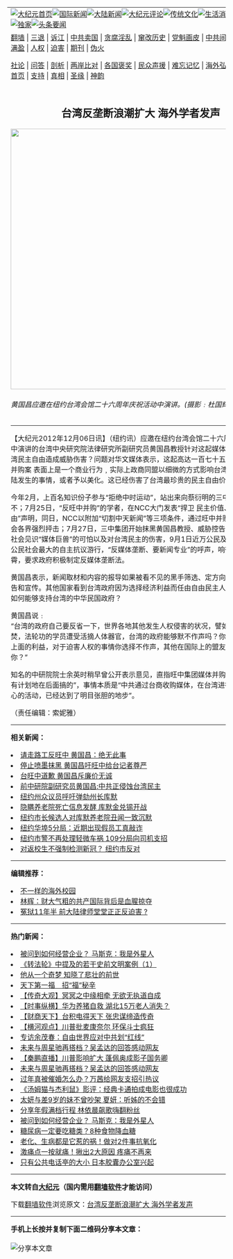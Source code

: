 <a name="1" id="1" target="_blank"></a><span id="1"></span>
<table align=center border="0"><tr><td colspan="2" VALIGN=TOP><a href="https://github.com/rpndzd340/djy/blob/master/gb/nf1351518.md#1"><img src="https://raw.githubusercontent.com/rpndzd340/www/master/t/djy/1.jpg" title="大纪元首页" alt="大纪元首页"></a><a href="https://github.com/rpndzd340/djy/blob/master/gb/n24hr.md#1"><img src="https://raw.githubusercontent.com/rpndzd340/www/master/t/djy/3.jpg" title="国际新闻" alt="国际新闻"></a><a href="https://github.com/rpndzd340/djy/blob/master/gb/nsc413.md#1"><img src="https://raw.githubusercontent.com/rpndzd340/www/master/t/djy/4.jpg" title="大陆新闻" alt="大陆新闻"></a><a href="https://github.com/rpndzd340/djy/blob/master/gb/news392.md#1"><img src="https://raw.githubusercontent.com/rpndzd340/www/master/t/djy/5.jpg" title="大纪元评论" alt="大纪元评论"></a><a href="https://github.com/rpndzd340/djy/blob/master/gb/news2007.md#1"><img src="https://raw.githubusercontent.com/rpndzd340/www/master/t/djy/6.jpg" title="传统文化" alt="传统文化"></a><a href="https://github.com/rpndzd340/djy/blob/master/gb/news2008.md#1"><img src="https://raw.githubusercontent.com/rpndzd340/www/master/t/djy/7.jpg" title="生活消费" alt="生活消费"></a><a href="https://github.com/rpndzd340/djy/blob/master/gb/ncyule.md#1"><img src="https://raw.githubusercontent.com/rpndzd340/www/master/t/djy/8.jpg" title="娱乐休闲" alt="娱乐休闲"></a><a href="https://github.com/rpndzd340/djy/blob/master/gb/nsc1002.md#1"><img src="https://raw.githubusercontent.com/rpndzd340/www/master/t/djy/9.jpg" title="健康" alt="健康"></a><a href="https://github.com/rpndzd340/djy/blob/master/gb/nf6092.md#1"><img src="https://raw.githubusercontent.com/rpndzd340/www/master/t/djy/10a.jpg" title="独家" alt="独家"></a><a href="https://github.com/rpndzd340/djy/blob/master/gb/nf4514.md#1"><img src="https://raw.githubusercontent.com/rpndzd340/www/master/t/djy/12a.jpg" title="头条要闻" alt="头条要闻"></a></td></tr>
<tr><td colspan="2" VALIGN=TOP><a target="_blank" href="https://github.com/rpndzd340/www/blob/master/README.md?zsrh#1">翻墙</a> | <a target="_blank" href="https://github.com/rpndzd340/djy/blob/master/gb/nf5657.md#1">三退</a> | <a target="_blank" href="https://github.com/rpndzd340/djy/blob/master/gb/nf6124.md#1">诉江</a> | <a target="_blank" href="https://github.com/rpndzd340/djy/blob/master/gb/nf1176117.md#1">中共卖国</a> | <a target="_blank" href="https://github.com/rpndzd340/djy/blob/master/gb/nf5773.md#1">贪腐淫乱</a> | <a target="_blank" href="https://github.com/rpndzd340/djy/blob/master/gb/nf1176115.md#1">窜改历史</a> | <a target="_blank" href="https://github.com/rpndzd340/djy/blob/master/gb/nf1176107.md#1">党魁画皮</a> | <a target="_blank" href="https://github.com/rpndzd340/djy/blob/master/gb/nf1320400.md#1">中共间谍</a> | <a target="_blank" href="https://github.com/rpndzd340/djy/blob/master/gb/nf1176114.md#1">破坏传统</a> | <a target="_blank" href="https://github.com/rpndzd340/ntdtv/blob/master/gb/prog447_1.md#1">恶贯满盈</a> | <a target="_blank" href="https://github.com/rpndzd340/djy/blob/master/gb/ncid278.md#1">人权</a> | <a target="_blank" href="https://github.com/rpndzd340/djy/blob/master/gb/nf1176111.md#1">迫害</a> | <a target="_blank" href="https://gitlab.com/szzdlab/mh-qikan/blob/master/README.md#1">期刊</a> | <a target="_blank" href="https://github.com/rpndzd340/djy/blob/master/gb/nf5562.md#1">伪火</a></p><p><a target="_blank" href="https://github.com/rpndzd340/djy/blob/master/gb/9p.md#1">社论</a> | <a target="_blank" href="https://github.com/rpndzd340/djy/blob/master/gb/nf4378.md#1">问答</a> | <a target="_blank" href="https://github.com/rpndzd340/djy/blob/master/gb/nf5792.md#1">剖析</a> | <a target="_blank" href="https://github.com/rpndzd340/djy/blob/master/gb/nf5735.md#1">两岸比对</a> | <a target="_blank" href="https://github.com/rpndzd340/djy/blob/master/gb/nf6119.md#1">各国褒奖</a> | <a target="_blank" href="https://github.com/rpndzd340/djy/blob/master/gb/nf6120.md#1">民众声援</a> | <a target="_blank" href="https://github.com/rpndzd340/djy/blob/master/gb/nf1188594.md#1">难忘记忆</a> | <a target="_blank" href="https://github.com/rpndzd340/djy/blob/master/gb/nf3180.md#1">海外弘传</a> | <a target="_blank" href="https://github.com/rpndzd340/djy/blob/master/gb/nf5410.md#1">万人上访</a> | <a target="_blank" href="https://github.com/rpndzd340/www/blob/master/README.md?zsrh#1">平台首页</a> | <a target="_blank" href="https://github.com/rpndzd340/djy/blob/master/gb/nf4386.md#1">支持</a> | <a target="_blank" href="https://github.com/rpndzd340/djy/blob/master/gb/nf4389.md#1">真相</a> | <a target="_blank" href="https://github.com/rpndzd340/djy/blob/master/gb/nf5790.md#1">圣缘</a> | <a target="_blank" href="https://github.com/rpndzd340/djy/blob/master/gb/nf4786.md#1">神韵</a></td></tr>
<tr><td VALIGN=TOP width="626"><h2 align=center>台湾反垄断浪潮扩大 海外学者发声</h2>
<img width="600" src="https://i.epochtimes.com/assets/uploads/2012/12/121205224447836-450x483.jpg" />
<h6>黄国昌应邀在纽约台湾会馆二十六周年庆祝活动中演讲。(摄影﹕杜国辉/大纪元)
</h6>
<hr>
<p>【大纪元2012年12月06日讯】（纽约讯）应邀在纽约台湾会馆二十六周年庆祝活动中演讲的台湾中央研究院法律研究所副研究员<ahref="https://github.com/rpndzd340/djy/blob/master/gb/tag/%E9%BB%84%E5%9B%BD%E6%98%8C.md#1">黄国昌</a>教授针对这起媒体并购如何对台湾民主自由造成威胁伤害？问题对华文媒体表示，这起高达一百七十五亿台币的媒体并购案 表面上是一个商业行为﹐实际上政商同盟以细微的方式影响台湾人，封锁在大陆发生的事情，或者予以美化。这已经伤害了台湾最珍贵的民主自由价值。</p>
<p>今年2月，上百名知识份子参与“拒绝中时运动”，站出来向蔡衍明的三中传媒集团说不；7月25日，“反旺中并购”的学者，在NCC大门发表“捍卫 民主价值、守护新闻自由”声明，同日，NCC以附加“切割中天新闻”等三项条件，通过旺中并购案，引发社会各界强烈抨击；7月27日，三中集团开始抹黑<ahref="https://github.com/rpndzd340/djy/blob/master/gb/tag/%E9%BB%84%E5%9B%BD%E6%98%8C.md#1">黄国昌</a>教授、威胁控告学生，让台湾社会见识“媒体巨兽”的可怕以及对台湾民主的伤害，9月1日近万公民及学子举行台湾公民社会最大的自主抗议游行，“反媒体垄断、要新闻专业”的呼声，响彻台北的云霄，要求政府积极制定反媒体垄断法。</p>
<p>黄国昌表示，新闻取材和内容的报导如果被看不见的黑手筛选、定方向，那就成为广告和宣传。其他国家看到台湾政府因为选择经济利益而任由自由民主人权受到侵蚀，如何能够支持台湾的中华民国政府？</p>
<p>黄国昌说﹕<br />“台湾的政府自己要反省一下，世界各地其他发生人权侵害的状况，譬如说，藏人在自焚，法轮功的学员遭受活摘人体器官，台湾的政府能够默不作声吗？你为了你的经济上面的利益，对于迫害人权的事情你选择不作声，其他在国际上的盟友怎么看得起你？”</p>
<p>知名的中研院院士余英时稍早曾公开表示意见，直指旺中集团媒体并购案“这是共产党有计划地在后面搞的”，事情本质是“中共通过台商收购媒体，在台湾进行全面瓦解人心的活动，已经达到了明目张胆的地步”。</p>
<p>（责任编辑：索妮雅）</p>

<hr>


<strong>相关新闻：</strong>
<li><a href="https://github.com/rpndzd340/djy/blob/master/gb/12/7/28/n3645572.md#1">请走路工反旺中 黄国昌：绝无此事</a></li>
<li><a href="https://github.com/rpndzd340/djy/blob/master/gb/12/7/29/n3646587.md#1">停止喷墨抹黑 黄国昌吁旺中给台记者尊严</a></li>
<li><a href="https://github.com/rpndzd340/djy/blob/master/gb/12/8/29/n3670828.md#1">台旺中道歉 黄国昌斥廉价无诚</a></li>
<li><a href="https://github.com/rpndzd340/djy/blob/master/gb/12/12/3/n3743707.md#1">前中研院副研究员黄国昌:中共正侵蚀台湾民主</a></li>
<li><a href="https://github.com/rpndzd340/djy/blob/master/gb/21/2/18/n12759247.md#1">纽约州众议员呼吁弹劾州长库默</a></li>
<li><a href="https://github.com/rpndzd340/djy/blob/master/gb/21/2/18/n12759255.md#1">隐瞒养老院死亡信息发酵 库默金兑锡开战</a></li>
<li><a href="https://github.com/rpndzd340/djy/blob/master/gb/21/2/18/n12759250.md#1">纽约市长候选人对库默养老院丑闻一致沉默</a></li>
<li><a href="https://github.com/rpndzd340/djy/blob/master/gb/21/2/18/n12759224.md#1">纽约华埠5分局：近期出现假员工真敲诈</a></li>
<li><a href="https://github.com/rpndzd340/djy/blob/master/gb/21/2/18/n12759158.md#1">纽约市警不再处理轻微车祸 109分局向司机支招</a></li>
<li><a href="https://github.com/rpndzd340/djy/blob/master/gb/21/2/18/n12759227.md#1">对返校生不强制检测新冠？  纽约市反对</a></li>
<hr>


<strong>编辑推荐：</strong>
<li><a href="https://github.com/rpndzd340/djy/blob/master/gb/18/6/9/n10469652.md?dfh#1" target="_blank">不一样的海外校园</a></li><li><a href="https://github.com/tsiac2612/djy/blob/master/gb/18/3/20/n10234497.md#1" target="_blank">林辉：财大气粗的共产国际背后是血腥掠夺</a></li><li><a href="https://github.com/tsiac2612/djy/blob/master/gb/19/7/10/n11375488.md#1" target="_blank">冤狱11年半 前大陆律师堂堂正正反迫害 ?</a></li>
<hr>

<strong>热门新闻：</strong>
<li><a href="https://github.com/rpndzd340/djy/blob/master/gb/21/2/16/n12755606.md#1">被问到如何经营企业？ 马斯克：我是外星人</a></li>
<li><a href="https://github.com/rpndzd340/djy/blob/master/gb/21/2/16/n12756200.md#1">《转法轮》中提及的若干史前文明案例（1）</a></li>
<li><a href="https://github.com/rpndzd340/djy/blob/master/gb/21/1/23/n12707338.md#1">他从一个奇梦 知晓了悲壮的前世</a></li>
<li><a href="https://github.com/rpndzd340/djy/blob/master/gb/21/2/7/n12738763.md#1">天下第一福　招“福”秘辛</a></li>
<li><a href="https://github.com/rpndzd340/djy/blob/master/gb/21/2/12/n12749815.md#1">【传奇大观】冥冥之中缘相牵 无欲无执道自成</a></li>
<li><a href="https://github.com/rpndzd340/djy/blob/master/gb/21/2/16/n12756534.md#1">【时事纵横】华为养猪自救 湖北15万老人消失？</a></li>
<li><a href="https://github.com/rpndzd340/djy/blob/master/gb/21/2/17/n12758294.md#1">【财商天下】台积电得天下 张忠谋缔造传奇</a></li>
<li><a href="https://github.com/rpndzd340/djy/blob/master/gb/21/2/18/n12758773.md#1">【横河观点】川普批麦康奈尔 环保斗士疯狂</a></li>
<li><a href="https://github.com/rpndzd340/djy/blob/master/gb/21/2/16/n12755344.md#1">专访余茂春：自由世界应对中共划“红线”</a></li>
<li><a href="https://github.com/rpndzd340/djy/blob/master/gb/21/2/16/n12756186.md#1">未来与周星驰再搭档？吴孟达的回答感动网友</a></li>
<li><a href="https://github.com/rpndzd340/djy/blob/master/gb/21/2/16/n12756512.md#1">【秦鹏直播】川普影响扩大 蓬佩奥成影子国务卿</a></li>
<li><a href="https://github.com/rpndzd340/djy/blob/master/gb/21/2/16/n12756186.md#1">未来与周星驰再搭档？吴孟达的回答感动网友</a></li>
<li><a href="https://github.com/rpndzd340/djy/blob/master/gb/21/2/15/n12754732.md#1">过年真被催婚怎么办？万茜给网友支招引热议</a></li>
<li><a href="https://github.com/rpndzd340/djy/blob/master/gb/21/2/15/n12754291.md#1">《汤姆猫与杰利鼠》影评：经典卡通拍成电影也很成功</a></li>
<li><a href="https://github.com/rpndzd340/djy/blob/master/gb/21/2/17/n12757677.md#1">太妍与差9岁的妹不曾吵架 夏妍：听姊的不会错</a></li>
<li><a href="https://github.com/rpndzd340/djy/blob/master/gb/21/2/16/n12756445.md#1">分享年假满档行程 林依晨飙歌嗨翻粉丝</a></li>
<li><a href="https://github.com/rpndzd340/djy/blob/master/gb/21/2/16/n12755606.md#1">被问到如何经营企业？ 马斯克：我是外星人</a></li>
<li><a href="https://github.com/rpndzd340/djy/blob/master/gb/21/2/15/n12754726.md#1">糖尿病一定要吃糖类？8种食物降血糖</a></li>
<li><a href="https://github.com/rpndzd340/djy/blob/master/gb/21/2/16/n12756091.md#1">老化、生病都是它惹的祸！做对2件事抗氧化</a></li>
<li><a href="https://github.com/rpndzd340/djy/blob/master/gb/21/2/15/n12754379.md#1">激痛点一按就痛！揪出2大原因 疼痛不再来</a></li>
<li><a href="https://github.com/rpndzd340/djy/blob/master/gb/21/2/15/n12753746.md#1">只有公共电话亭的大小 日本胶囊办公室兴起</a></li>
<hr>

<strong>本文转自<a href="https://www.epochtimes.com">大纪元</a>（国内需用<a href="https://github.com/rpndzd340/www/blob/master/README.md#8">翻墙软件</a>才能访问）</strong><p>下载<a href="https://github.com/rpndzd340/www/blob/master/README.md#8">翻墙软件</a>浏览原文：<a href="https://www.epochtimes.com/gb/12/12/6/n3746232.htm">台湾反垄断浪潮扩大 海外学者发声</a></p><hr>

<strong>手机上长按并复制下面二维码分享本文章：</strong><br><br><img src="https://chart.apis.google.com/chart?cht=qr&chs=240x240&choe=UTF-8&chld=M|2&chl=https://github.com/rpndzd340/djy/blob/master/gb/12/12/6/n3746232.md%231" title="分享本文章"></td><td VALIGN=TOP><a href="https://github.com/rpndzd340/djy/blob/master/gb/16/1/21/n4622075.md?dfh#1" target="_blank"><img src="https://raw.githubusercontent.com/rpndzd340/djy/master/gb/300/wei-f1.jpg" title="中共的伪火骗局"  alt="中共的伪火骗局"></a><br><a href="https://github.com/rpndzd340/www/blob/master/README.md?dfh#9" target="_blank"><img src="https://raw.githubusercontent.com/rpndzd340/djy/master/gb/300/yong-h.jpg" title="永恒的见证"  alt="永恒的见证"></a><br><a href="https://github.com/rpndzd340/djy/blob/master/gb/13/9/29/n3974789.md?dfh#1" target="_blank"><img src="https://raw.githubusercontent.com/rpndzd340/djy/master/gb/300/shang-lnz.jpg" title="善良女子被中共投男牢"  alt="善良女子被中共投男牢"></a><br><a href="https://github.com/rpndzd340/djy/blob/master/gb/16/3/16/n4663449.md?dfh#1" target="_blank"><img src="https://raw.githubusercontent.com/rpndzd340/djy/master/gb/300/huo-z3.jpg" title="警卫目击活摘器官"  alt="警卫目击活摘器官"></a><br><a href="https://github.com/rpndzd340/djy/blob/master/gb/16/8/7/n8177641.md?dfh#1" target="_blank"><img src="https://raw.githubusercontent.com/rpndzd340/djy/master/gb/300/huo-z4.jpg" title="证人描述活摘恐怖"  alt="证人描述活摘恐怖"></a><br><a href="https://github.com/rpndzd340/djy/blob/master/gb/10/4/19/n2881569.md?dfh#1" target="_blank"><img src="https://raw.githubusercontent.com/rpndzd340/djy/master/gb/300/huo-z1.jpg" title="揭开活摘器官黑幕"  alt="揭开活摘器官黑幕"></a><br><a href="https://github.com/rpndzd340/djy/blob/master/gb/10/11/7/n3077476.md?dfh#1" target="_blank"><img src="https://raw.githubusercontent.com/rpndzd340/djy/master/gb/300/ma-ks.jpg" title="马克思的成魔之路"  alt="马克思的成魔之路"></a><br><a href="https://github.com/rpndzd340/djy/blob/master/gb/14/6/9/n4173977.md?dfh#1" target="_blank"><img src="https://raw.githubusercontent.com/rpndzd340/djy/master/gb/300/chang-zs.jpg" title="藏字石 蕴天机"  alt="藏字石 蕴天机"></a><br><a href="https://github.com/rpndzd340/djy/blob/master/gb/18/5/10/n10381511.md?dfh#1" target="_blank"><img src="https://raw.githubusercontent.com/rpndzd340/djy/master/gb/300/st1.jpg" title="关注3亿人三退"  alt="关注3亿人三退"></a><br><a href="https://github.com/rpndzd340/djy/blob/master/gb/18/3/21/n10237682.md?dfh#1" target="_blank"><img src="https://raw.githubusercontent.com/rpndzd340/djy/master/gb/300/jie-t.jpg" title="解体中共复兴中华"  alt="解体中共复兴中华"></a><br><a href="https://github.com/rpndzd340/djy/blob/master/gb/9/2/9/n2422991.md?dfh#1" target="_blank"><img src="https://raw.githubusercontent.com/rpndzd340/djy/master/gb/300/gao-zs.jpg" title="中共迫害良心律师"  alt="中共迫害良心律师"></a><br><a href="https://github.com/rpndzd340/djy/blob/master/gb/18/12/9/n10900044.md?dfh#1" target="_blank"><img src="https://raw.githubusercontent.com/rpndzd340/djy/master/gb/300/sj1.jpg" title="303万人举报江泽民"  alt="303万人举报江泽民"></a><br><a href="https://github.com/rpndzd340/djy/blob/master/gb/18/8/28/n10672014.md?dfh#1" target="_blank"><img src="https://raw.githubusercontent.com/rpndzd340/djy/master/gb/300/sj2.jpg" title="这些官员为何起诉江泽民"  alt="这些官员为何起诉江泽民"></a><br><a href="https://github.com/rpndzd340/djy/blob/master/gb/8/12/18/n2367165.md?dfh#1" target="_blank"><img src="https://raw.githubusercontent.com/rpndzd340/djy/master/gb/300/liangan.jpg" title="海峡两岸的强烈对比"  alt="海峡两岸的强烈对比"></a><br><a href="https://github.com/rpndzd340/djy/blob/master/gb/15/12/10/n4593139.md?dfh#1" target="_blank"><img src="https://raw.githubusercontent.com/rpndzd340/djy/master/gb/300/jia-ndzl.jpg" title="加拿大总理的贺信"  alt="加拿大总理的贺信"></a><br><a href="https://github.com/rpndzd340/djy/blob/master/gb/11/6/17/n3289382.md?dfh#1" target="_blank"><img src="https://raw.githubusercontent.com/rpndzd340/djy/master/gb/300/xiao-wd.jpg" title="探寻真相兼听则明"  alt="探寻真相兼听则明"></a><br><a href="https://github.com/rpndzd340/djy/blob/master/gb/18/10/27/n10812623.md?dfh#1" target="_blank"><img src="https://raw.githubusercontent.com/rpndzd340/djy/master/gb/300/yindu.jpg" title="印度媒体报道东方"  alt="印度媒体报道东方"></a><br><a href="https://github.com/rpndzd340/djy/blob/master/gb/18/6/9/n10469652.md?dfh#1" target="_blank"><img src="https://raw.githubusercontent.com/rpndzd340/djy/master/gb/300/xie-j.jpg" title="不一样的海外校园"  alt="不一样的海外校园"></a><br><a href="https://github.com/rpndzd340/djy/blob/master/gb/7/4/5/n1669415.md?dfh#1" target="_blank"><img src="https://raw.githubusercontent.com/rpndzd340/djy/master/gb/300/li-up.jpg" title="从大师到徒弟的传奇"  alt="从大师到徒弟的传奇"></a><br><a href="https://github.com/rpndzd340/djy/blob/master/gb/17/5/26/n9191512.md?dfh#1" target="_blank"><img src="https://raw.githubusercontent.com/rpndzd340/djy/master/gb/300/zfl2.jpg" title="亿万人与东方一本奇书"  alt="亿万人与东方一本奇书"></a><br><a href="https://github.com/rpndzd340/djy/blob/master/gb/13/11/27/n4020290.md?dfh#1" target="_blank"><img src="https://raw.githubusercontent.com/rpndzd340/djy/master/gb/300/zhen-h.jpg" title="大陆见不到的震撼场面"  alt="大陆见不到的震撼场面"></a><br><a href="https://github.com/rpndzd340/djy/blob/master/gb/15/7/17/n4482910.md?dfh#1" target="_blank"><img src="https://raw.githubusercontent.com/rpndzd340/djy/master/gb/300/dalu-sk.jpg" title="人心向善 大陆当初盛况"  alt="人心向善 大陆当初盛况"></a><br><a href="https://github.com/rpndzd340/djy/blob/master/gb/19/1/5/n10955468.md?dfh#1" target="_blank"><img src="https://raw.githubusercontent.com/rpndzd340/djy/master/gb/300/zfl1.jpg" title="追寻真理 这书讲什么"  alt="追寻真理 这书讲什么"></a><br><a href="https://github.com/rpndzd340/www/blob/master/README.md?dfh#1" target="_blank"><img src="https://raw.githubusercontent.com/rpndzd340/djy/master/gb/300/fq1.jpg" title="下载免费翻墙软件"  alt="下载免费翻墙软件"></a><br></td></tr></table>

